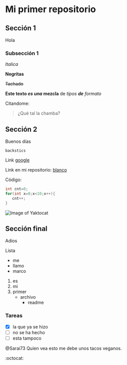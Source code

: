 # Mi primer repositorio
## Sección 1
Hola
### Subsección 1
*Italica*

**Negritas**

~~Tachado~~

**Este texto _es una_ mezcla** de _tipos **de** formato_

Citandome:

>¿Qué tal la chamba?


## Sección 2
Buenos días

`backstics`

Link [google](http://www.google.com)

Link en mi repositorio: [blanco](img/blanco.txt)

Código:
```C
int cnt=0;
for(int x=0;x<10;x++){
   cnt++;
}
```

![Image of Yaktocat](https://octodex.github.com/images/yaktocat.png)

## Sección final
Adios

Lista

* me
* llamo
* marco

1. es
2. mi
3. primer
   - archivo
     - readme


### Tareas
- [x] la que ya se hizo
- [ ] no se ha hecho
- [ ] esta tampoco

@Sarai73 Quíen vea esto me debe unos tacos veganos.

:octocat:

